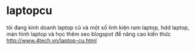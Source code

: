 laptopcu
========

tôi đang kinh doanh laptop cũ và một số linh kiện ram laptop, hdd laptop, màn hình laptop và học thêm seo blogspot để nâng cao kiến thức http://www.4tech.vn/laptop-cu.html
